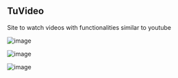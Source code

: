 ## TuVideo
Site to watch videos with functionalities similar to youtube

![image](https://user-images.githubusercontent.com/64821788/193740231-ecf1e892-4cfa-407b-be9b-6b7e0a57e3b8.png)

![image](https://user-images.githubusercontent.com/64821788/193740316-332437cb-3298-4917-9792-5dd138934322.png)

![image](https://user-images.githubusercontent.com/64821788/193740383-2f76917d-3b2b-45c1-831d-14a49c3b2f91.png)

